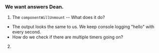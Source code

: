 ### We want answers Dean.

1. The `componentWillUnmount` -- What does it do? 
  * The output looks the same to us. We keep console logging "hello" with every second. 
  * How do we check if there are multiple timers going on?
2.
